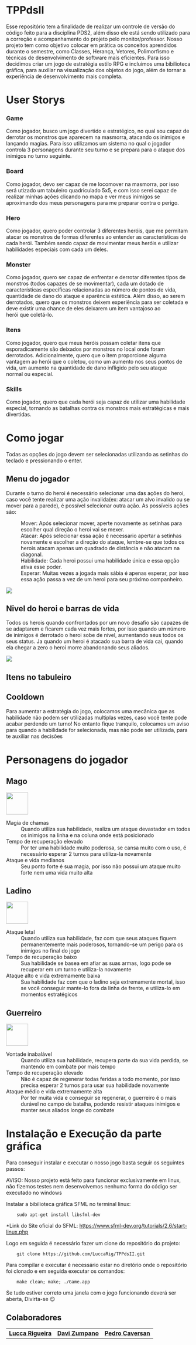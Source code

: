 
# TPPdsII
Esse repositório tem a finalidade de realizar um controle de versão do código feito para a disciplina PDS2, além disso ele está sendo utilizado para a correção e acompanhamento do projeto pelo monitor/professor. Nosso projeto tem como objetivo colocar em prática os conceitos aprendidos durante o semestre, como Classes, Herança, Vetores, Polimorfismo e técnicas de desenvolvimento de software mais eficientes. Para isso decidimos criar um jogo de estratégia estilo RPG e incluimos uma bibilioteca gráfica, para auxiliar na visualização dos objetos do jogo, além de tornar a experiência de desenvolvimento mais completa.

# User Storys

### Game

Como jogador, busco um jogo divertido e estratégico, no qual sou capaz de derrotar os monstros que aparecem na masmorra, atacando os inimigos e lançando magias. Para isso utilizamos um sistema no qual o jogador controla 3 personagens durante seu turno e se prepara para o ataque dos inimigos no turno seguinte.

### Board

Como jogador, devo ser capaz de me locomover na masmorra, por isso será utizado um tabuleiro quadriculado 5x5, e com isso serei capaz de realizar minhas ações clicando no mapa e ver meus inimigos se aproximando dos meus personagens para me preparar contra o perigo. 

### Hero

Como jogador, quero poder controlar 3 diferentes heróis, que me permitam atacar os monstros de formas diferentes ao entender as características de cada herói. Também sendo capaz de movimentar meus heróis e utilizar habilidades especiais com cada um deles.

### Monster

Como jogador, quero ser capaz de enfrentar e derrotar diferentes tipos de monstros (todos capazes de se movimentar), cada um dotado de características específicas relacionadas ao número de pontos de vida, quantidade de dano do ataque e aparência estética. Além disso, ao serem derrotados, quero que os monstros deixem experiência para ser coletada e deve existir uma chance de eles deixarem um item vantajoso ao herói que coletá-lo.

### Itens

Como jogador, quero que meus heróis possam coletar itens que esporadicamente são deixados por monstros no local onde foram derrotados. Adicionalmente, quero que o item proporcione alguma vantagem ao herói que o coletou, como um aumento nos seus pontos de vida, um aumento na quantidade de dano infligido pelo seu ataque normal ou especial.

### Skills

Como jogador, quero que cada herói seja capaz de utilizar uma habilidade especial, tornando as batalhas contra os monstros mais estratégicas e mais divertidas.

# Como jogar

Todas as opções do jogo devem ser selecionadas utilizando as setinhas do teclado e pressionando o enter.

## Menu do jogador

Durante o turno do heroi é necessário selecionar uma das ações do heroi, caso você tente realizar uma ação invalida(ex: atacar um alvo invalido ou se mover para a parede), é possível selecionar outra ação. As possíveis ações são:
<dl>
    <dd>Mover: Após selecionar mover, aperte novamente as setinhas para escolher qual direção o heroi vai se mexer.</dd>
    <dd>Atacar: Após selecionar essa ação é necessario apertar a setinhas novamente e escolher a direção do ataque, lembre-se que todos os herois atacam apenas um quadrado de distância e não atacam na diagonal.</dd>
    <dd>Habilidade: Cada heroi possui uma habilidade única e essa opção ativa esse poder.</dd>
    <dd>Esperar: Muitas vezes a jogada mais sábia é apenas esperar, por isso essa ação passa a vez de um heroi para seu próximo companheiro.</dd>
</dl>

<img src="https://github.com/LuccaRig/TPPdsII/blob/main/Resources/MenuDoHeroi.png">

## Nivel do heroi e barras de vida

Todos os herois quando confrontados por um novo desafio são capazes de se adaptarem e ficarem cada vez mais fortes, por isso quando um número de inimigos é derrotado o heroi sobe de nível, aumentando seus todos os seus status.
Ja quando um heroi é atacado sua barra de vida cai, quando ela chegar a zero o heroi morre abandonando seus aliados.

<img src="https://github.com/LuccaRig/TPPdsII/blob/main/Resources/NiveisEBarrasDevida.png">

## Itens no tabuleiro



## Cooldown

Para aumentar a estratégia do jogo, colocamos uma mecânica que as habilidade não podem ser utilizadas multiplas vezes, caso você tente pode acabar perdendo um turno! No entanto fique tranquilo, colocamos um aviso para quando a habilidade
for selecionada, mas não pode ser utilizada, para te auxiliar nas decisões

# Personagens do jogador

## Mago
<img src="https://github.com/LuccaRig/TPPdsII/blob/main/Resources/NovicePyromancerIdle.gif" width="60" height="60"/> 
<dl>
  <dt>Magia de chamas</dt>
  <dd>Quando utiliza sua habilidade, realiza um ataque devastador em todos os inimigos na linha e na coluna onde está posicionado</dd>
  <dt>Tempo de recuperação elevado</dt>
  <dd>Por ter uma habilidade muito poderosa, se cansa muito com o uso, é necessário esperar 2 turnos para utiliza-la novamente</dd>
  <dt>Ataque e vida medianos</dt>
  <dd>Seu ponto forte é sua magia, por isso não possui um ataque muito forte nem uma vida muito alta</dd>
</dl>

## Ladino
<img src="https://github.com/LuccaRig/TPPdsII/blob/main/Resources/HalflingAssassinIdleSide.gif" width="60" height="60"/>
<dl>
  <dt>Ataque letal</dt>
  <dd>Quando utiliza sua habilidade, faz com que seus ataques fiquem permanentemente mais poderosos, tornando-se um perigo para os inimigos no final do jogo</dd>
  <dt>Tempo de recuperação baixo</dt>
  <dd>Sua habilidade se basea em afiar as suas armas, logo pode se recuperar em um turno e utiliza-la novamente</dd>
  <dt>Ataque alto e vida extremamente baixa</dt>
  <dd>Sua habilidade faz com que o ladino seja extremamente mortal, isso se você conseguir mante-lo fora da linha de frente, e utiliza-lo em momentos estratégicos</dd>
</dl>

## Guerreiro
<img src="https://github.com/LuccaRig/TPPdsII/blob/main/Resources/RadiantPaladinIdleSide.gif" width="60" height="60"/>
<dl>
  <dt>Vontade inabalável</dt>
  <dd>Quando utiliza sua habilidade, recupera parte da sua vida perdida, se mantendo em combate por mais tempo</dd>
  <dt>Tempo de recuperação elevado</dt>
  <dd>Não é capaz de regenerar todas feridas a todo momento, por isso precisa esperar 2 turnos para usar sua habilidade novamente</dd>
  <dt>Ataque médio e vida extremamente alta</dt>
  <dd>Por ter muita vida e conseguir se regenerar, o guerreiro é o mais durável no campo de batalha, podendo resistir ataques inimigos e manter seus aliados longe do  combate</dd>
</dl>

# Instalação e Execução da parte gráfica

Para conseguir instalar e executar o nosso jogo basta seguir os seguintes passos:

AVISO: Nosso projeto está feito para funcionar exclusivamente em linux, não fizemos testes nem desenvolvemos nenhuma forma do código ser executado no windows 

Instalar a bibilioteca gráfica SFML no terminal linux:

```
    sudo apt-get install libsfml-dev
```

*Link do Site oficial do SFML: https://www.sfml-dev.org/tutorials/2.6/start-linux.php

Logo em seguida é necessário fazer um clone do repositório do projeto:

```
    git clone https://github.com/LuccaRig/TPPdsII.git
```


Para compilar e executar é necessário estar no diretório onde o repositório foi clonado e em seguida executar os comandos:

```
    make clean; make; ./Game.app
```

Se tudo estiver correto uma janela com o jogo funcionando deverá ser aberta, Divirta-se 😉


## Colaboradores

<table>
  <tr>
    <td align="center">
      <a href="#">
        <sub>
          <b><a href="https://github.com/LuccaRig">Lucca Rigueira</a></b>
        </sub>
      </a>
    </td>
    <td align="center">
      <a href="#">
        <sub>
          <b><a href="https://github.com/DaviZTS">Davi Zumpano</a></b>
        </sub>
      </a>
    </td>
    <td align="center">
      <a href="#">
        <sub>
          <b><a href="https://github.com/pedr0caversan">Pedro Caversan</a></b>
        </sub>
      </a>
  </tr>
</table>
